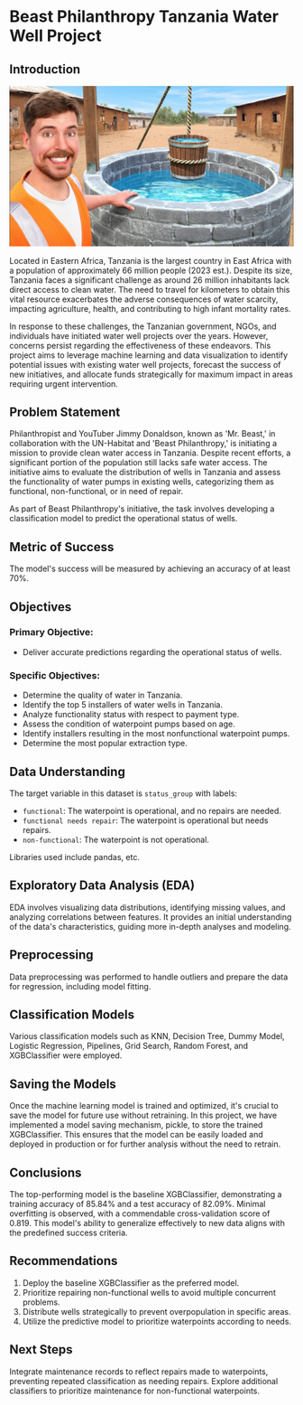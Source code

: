 # Beast Philanthropy Tanzania Water Well Project

## Introduction

![Water well](./Beast.JPG)

Located in Eastern Africa, Tanzania is the largest country in East Africa with a population of approximately 66 million people (2023 est.). Despite its size, Tanzania faces a significant challenge as around 26 million inhabitants lack direct access to clean water. The need to travel for kilometers to obtain this vital resource exacerbates the adverse consequences of water scarcity, impacting agriculture, health, and contributing to high infant mortality rates.

In response to these challenges, the Tanzanian government, NGOs, and individuals have initiated water well projects over the years. However, concerns persist regarding the effectiveness of these endeavors. This project aims to leverage machine learning and data visualization to identify potential issues with existing water well projects, forecast the success of new initiatives, and allocate funds strategically for maximum impact in areas requiring urgent intervention.

## Problem Statement

Philanthropist and YouTuber Jimmy Donaldson, known as 'Mr. Beast,' in collaboration with the UN-Habitat and 'Beast Philanthropy,' is initiating a mission to provide clean water access in Tanzania. Despite recent efforts, a significant portion of the population still lacks safe water access. The initiative aims to evaluate the distribution of wells in Tanzania and assess the functionality of water pumps in existing wells, categorizing them as functional, non-functional, or in need of repair.

As part of Beast Philanthropy's initiative, the task involves developing a classification model to predict the operational status of wells.

## Metric of Success

The model's success will be measured by achieving an accuracy of at least 70%.

## Objectives

### Primary Objective:
- Deliver accurate predictions regarding the operational status of wells.

### Specific Objectives:
- Determine the quality of water in Tanzania.
- Identify the top 5 installers of water wells in Tanzania.
- Analyze functionality status with respect to payment type.
- Assess the condition of waterpoint pumps based on age.
- Identify installers resulting in the most nonfunctional waterpoint pumps.
- Determine the most popular extraction type.

## Data Understanding

The target variable in this dataset is `status_group` with labels:
- `functional`: The waterpoint is operational, and no repairs are needed.
- `functional needs repair`: The waterpoint is operational but needs repairs.
- `non-functional`: The waterpoint is not operational.

Libraries used include pandas, etc.

## Exploratory Data Analysis (EDA)

EDA involves visualizing data distributions, identifying missing values, and analyzing correlations between features. It provides an initial understanding of the data's characteristics, guiding more in-depth analyses and modeling.

## Preprocessing

Data preprocessing was performed to handle outliers and prepare the data for regression, including model fitting.

## Classification Models

Various classification models such as KNN, Decision Tree, Dummy Model, Logistic Regression, Pipelines, Grid Search, Random Forest, and XGBClassifier were employed.

## Saving the Models
Once the machine learning model is trained and optimized, it's crucial to save the model for future use without retraining. In this project, we have implemented a model saving mechanism, pickle, to store the trained XGBClassifier. This ensures that the model can be easily loaded and deployed in production or for further analysis without the need to retrain.


## Conclusions

The top-performing model is the baseline XGBClassifier, demonstrating a training accuracy of 85.84% and a test accuracy of 82.09%. Minimal overfitting is observed, with a commendable cross-validation score of 0.819. This model's ability to generalize effectively to new data aligns with the predefined success criteria.

## Recommendations

1. Deploy the baseline XGBClassifier as the preferred model.
2. Prioritize repairing non-functional wells to avoid multiple concurrent problems.
3. Distribute wells strategically to prevent overpopulation in specific areas.
4. Utilize the predictive model to prioritize waterpoints according to needs.

## Next Steps

Integrate maintenance records to reflect repairs made to waterpoints, preventing repeated classification as needing repairs. Explore additional classifiers to prioritize maintenance for non-functional waterpoints.
